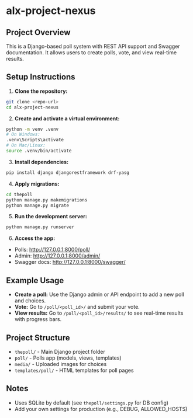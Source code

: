 # alx-project-nexus

## Project Overview

This is a Django-based poll system with REST API support and Swagger documentation. It allows users to create polls, vote, and view real-time results.

## Setup Instructions

1. **Clone the repository:**
 ```sh
 git clone <repo-url>
 cd alx-project-nexus
 ```

2. **Create and activate a virtual environment:**
 ```sh
 python -m venv .venv
 # On Windows:
 .venv\Scripts\activate
 # On Mac/Linux:
 source .venv/bin/activate
 ```

3. **Install dependencies:**
 ```sh
 pip install django djangorestframework drf-yasg
 ```

4. **Apply migrations:**
 ```sh
 cd thepoll
 python manage.py makemigrations
 python manage.py migrate
 ```

5. **Run the development server:**
 ```sh
 python manage.py runserver
 ```

6. **Access the app:**
 - Polls: <http://127.0.0.1:8000/poll/>
 - Admin: <http://127.0.0.1:8000/admin/>
 - Swagger docs: <http://127.0.0.1:8000/swagger/>

## Example Usage

- **Create a poll:** Use the Django admin or API endpoint to add a new poll and choices.
- **Vote:** Go to `/poll/<poll_id>/` and submit your vote.
- **View results:** Go to `/poll/<poll_id>/results/` to see real-time results with progress bars.

## Project Structure

- `thepoll/` - Main Django project folder
- `poll/` - Polls app (models, views, templates)
- `media/` - Uploaded images for choices
- `templates/poll/` - HTML templates for poll pages

## Notes

- Uses SQLite by default (see `thepoll/settings.py` for DB config)
- Add your own settings for production (e.g., DEBUG, ALLOWED_HOSTS)
